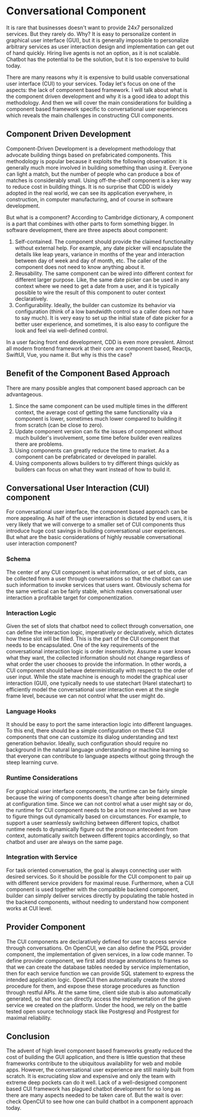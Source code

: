 # Conversational Component
It is rare that businesses doesn't want to provide 24x7 personalized services. But they rarely do. Why?  It is easy to personalize content in graphical user interface (GUI), but it is generally impossible to personalize arbitrary services as user interaction design and implementation can get out of hand quickly. Hiring live agents is not an option, as it is not scalable. Chatbot has the potential to be the solution, but it is too expensive to build today.

There are many reasons why it is expensive to build usable conversational user interface (CUI) to your services. Today let's focus on one of the aspects: the lack of component based framework. I will talk about what is the component driven development and why it is a good idea to adopt this methodology. And then we will cover the main considerations for building a component based framework specific to conversational user experiences which reveals the main challenges in constructing CUI components. 

## Component Driven Development
Component-Driven Development is a development methodology that advocate building things based on prefabricated components. This methodology is popular because it exploits the following observation: it is generally much more involved in building something than using it. Everyone can light a match, but the number of people who can produce a box of matches is considerably small. Using off-the-shelf component is a key way to reduce cost in building things. It is no surprise that CDD is widely adopted in the real world, we can see its application everywhere, in construction, in computer manufacturing, and of course in software development. 

But what is a component? According to Cambridge dictionary, A component is a part that combines with other parts to form something bigger. In software development, there are three aspects about component:
1. Self-contained. The component should provide the claimed functionality without external help. For example, any date picker will encapsulate the details like leap years, variance in months of the year and interaction between day of week and day of month, etc. The caller of the component does not need to know anything about it. 
2. Reusability. The same component can be wired into different context for different larger purpose. Like, the same date picker can be used in any context where we need to get a date from a user, and it is typically possible to wire the result of this component to outer context declaratively. 
3. Configurability. Ideally, the builder can customize its behavior via configuration (think of a low bandwidth control so a caller does not have to say much). It is very easy to set up the initial state of date picker  for a better user experience, and sometimes, it is also easy to configure the look and feel via well-defined control.

In a user facing front end development, CDD is even more prevalent. Almost all modern frontend framework at their core are component based, Reactjs, SwiftUI, Vue, you name it. But why is this the case?

## Benefit of the Component Based Approach
There are many possible angles that component based approach can be advantageous.
1. Since the same component can be used multiple times in the different context, the average cost of getting the same functionality via a component is lower, sometimes much lower compared to building it from scratch (can be close to zero).
2. Update component version can fix the issues of component without much builder's involvement, some time before builder even realizes there are problems.
3. Using components can greatly reduce the time to market. As a component can be prefabricated or developed in parallel.
4. Using components allows builders to try different things quickly as builders can focus on what they want instead of how to build it.

## Conversational User Interaction (CUI) component
For conversational user interface, the component based approach can be more appealing. As half of the user interaction is dictated by end users, it is very likely that we will converge to a smaller set of CUI components thus introduce huge cost savings in building conversational user experiences. But what are the basic considerations of highly reusable conversational user interaction component?

### Schema
The center of any CUI component is what information, or set of slots, can be collected from a user through conversations so that the chatbot can use such information to invoke services that users want. Obviously schema for the same vertical can be fairly stable, which makes conversational user interaction a profitable target for componentization. 

### Interaction Logic
Given the set of slots that chatbot need to collect through conversation, one can define the interaction logic, imperatively or declaratively, which dictates how these slot will be filled. This is the part of the CUI component that needs to be encapsulated. One of the key requirements of the conversational interaction logic is order insensitivity. Assume a user knows what they want, the collected information should not change regardless of what order the user chooses to provide the information. In other words, a CUI component should behave deterministically with respect to the order of user input. While the state machine is enough to model the graphical user interaction (GUI), one typically needs to use statechart (Harel statechart) to efficiently model the conversational user interaction even at the single frame level, because we can not control what the user might do. 

### Language Hooks
It should be easy to port the same interaction logic into different languages. To this end, there should be a simple configuration on these CUI components that one can customize its dialog understanding and text generation behavior. Ideally, such configuration should require no background in the natural language understanding or machine learning so that everyone can contribute to language aspects without going through the steep learning curve.

### Runtime Considerations
For graphical user interface components, the runtime can be fairly simple because the wiring of components doesn't change after being determined at configuration time. Since we can not control what a user might say or do, the runtime for CUI component needs to be a lot more involved as we have to figure things out dynamically based on circumstances. For example, to support a user seamlessly switching between different topics, chatbot runtime needs to dynamically figure out the pronoun antecedent from context, automatically switch between different topics accordingly, so that chatbot and user are always on the same page. 

### Integration with Service
For task oriented conversation, the goal is always connecting user with desired services. So it should be possible for the CUI component to pair up with different service providers for maximal reuse. Furthermore, when a CUI component is used together with the compatible backend component, builder can simply deliver services directly by populating the table hosted in the backend components, without needing to understand how component works at CUI level.

## Provider Component
The CUI components are declaratively defined for user to access service through conversations. On OpenCUI, we can also define the PSQL provider component, the implementation of given services, in a low code manner. To define provider component, we first add storage annotations to frames so that we can create the database tables needed by service implementation, then for each service function we can provide SQL statement to express the intended application logic. OpenCUI then automatically create the stored procedure for them, and expose these storage procedures as function through restful APIs. At the same time, client side stub is also automatically generated, so that one can directly access the implementation of the given service we created on the platform. Under the hood, we rely on the battle tested open source technology stack like Postgresql and Postgrest for maximal reliability.

## Conclusion
The advent of high level component based frameworks greatly reduced the cost of building the GUI application, and there is little question that these frameworks contribute to the ubiquitous availability for web and mobile apps. However, the conversational user experience are still mainly built from scratch. It is excruciating slow and expensive and only the team with extreme deep pockets can do it well. Lack of a well-designed component based CUI framework has plagued chatbot development for so long as there are many aspects needed to be taken care of. But the wait is over: check OpenCUI to see how one can build chatbot in a component approach today.